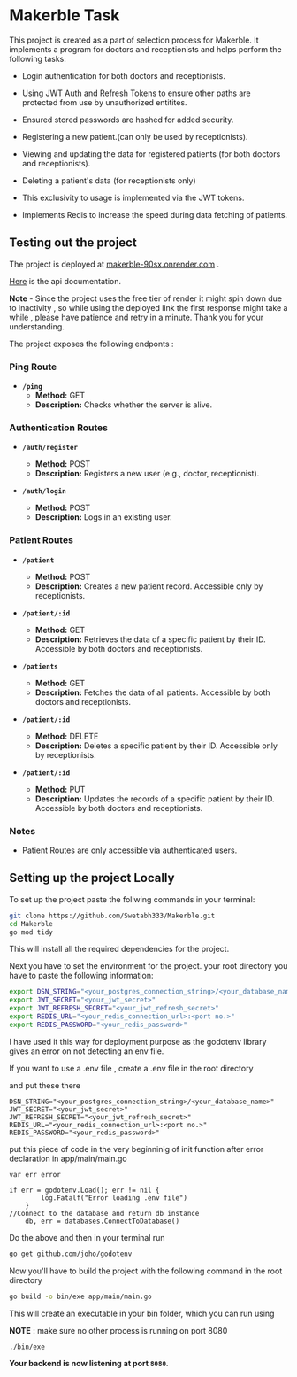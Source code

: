 # Makerble Task

This project is created as a part of selection process for Makerble. It implements a program for doctors and receptionists and helps perform the following tasks:

- Login authentication for both doctors and receptionists.

- Using JWT Auth and Refresh Tokens to ensure other paths are protected from use by unauthorized entitites.

- Ensured stored passwords are hashed for added security.

- Registering a new patient.(can only be used by receptionists).

- Viewing and updating the data for registered patients (for both doctors and receptionists).

- Deleting a patient's data (for receptionists only)

- This exclusivity to usage is implemented via the JWT tokens.

- Implements Redis to increase the speed during data fetching of patients.

## Testing out the project

The project is deployed at [makerble-90sx.onrender.com](makerble-90sx.onrender.com) . 

[Here]() is the api documentation.

**Note** - Since the project uses the free tier of render it might spin down due to inactivity , so while using the deployed link the first response might take a while , please have patience and retry in a minute. Thank you for your understanding.

The project exposes the following endponts :

### Ping Route

- **`/ping`** 
  - **Method:** GET
  - **Description:** Checks whether the server is alive.

### Authentication Routes

- **`/auth/register`**
  - **Method:** POST
  - **Description:** Registers a new user (e.g., doctor, receptionist).

- **`/auth/login`**
  - **Method:** POST
  - **Description:** Logs in an existing user.

### Patient Routes

- **`/patient`**
  - **Method:** POST
  - **Description:** Creates a new patient record. Accessible only by receptionists.

- **`/patient/:id`**
  - **Method:** GET
  - **Description:** Retrieves the data of a specific patient by their ID. Accessible by both doctors and receptionists.

- **`/patients`**
  - **Method:** GET
  - **Description:** Fetches the data of all patients. Accessible by both doctors and receptionists.

- **`/patient/:id`**
  - **Method:** DELETE
  - **Description:** Deletes a specific patient by their ID. Accessible only by receptionists.

- **`/patient/:id`**
  - **Method:** PUT
  - **Description:** Updates the records of a specific patient by their ID. Accessible by both doctors and receptionists.

### Notes
- Patient Routes are only accessible via authenticated users.

## Setting up the project Locally

To set up the project paste the follwing commands in your terminal:

```bash
git clone https://github.com/Swetabh333/Makerble.git
cd Makerble
go mod tidy
```
This will install all the required dependencies for the project.

Next you have to set the environment for the project. your root directory you have to paste the following information:

```bash
export DSN_STRING="<your_postgres_connection_string>/<your_database_name>"
export JWT_SECRET="<your_jwt_secret>"
export JWT_REFRESH_SECRET="<your_jwt_refresh_secret>"
export REDIS_URL="<your_redis_connection_url>:<port no.>" 
export REDIS_PASSWORD="<your_redis_password>"
```
I have used it this way for deployment purpose as the godotenv library gives an error on not detecting an env file. 

If you want to use a .env file , create a .env file in the root directory

and put these there

```
DSN_STRING="<your_postgres_connection_string>/<your_database_name>"
JWT_SECRET="<your_jwt_secret>"
JWT_REFRESH_SECRET="<your_jwt_refresh_secret>"
REDIS_URL="<your_redis_connection_url>:<port no.>" 
REDIS_PASSWORD="<your_redis_password>"
```
put this piece of code in the very beginninig of init function after error declaration in app/main/main.go

```
var err error

if err = godotenv.Load(); err != nil {
        log.Fatalf("Error loading .env file")
    }
//Connect to the database and return db instance
	db, err = databases.ConnectToDatabase()
```
Do the above and then in your terminal run

```bash
go get github.com/joho/godotenv
```

Now you'll have to build the project with the following command in the root directory

```bash
go build -o bin/exe app/main/main.go
```

This will create an executable in your bin folder, which you can run using

**NOTE** : make sure no other process is running on port 8080

```bash
./bin/exe
```
**Your backend is now listening at port `8080`**.